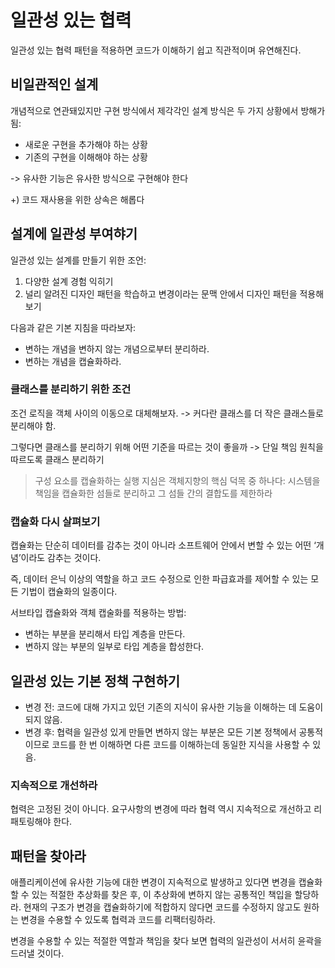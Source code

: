 # 일관성 있는 협력

일관성 있는 협력 패턴을 적용하면 코드가 이해하기 쉽고 직관적이며 유연해진다.

## 비일관적인 설계

개념적으로 연관돼있지만 구현 방식에서 제각각인 설계 방식은 두 가지 상황에서 방해가 됨:
* 새로운 구현을 추가해야 하는 상황
* 기존의 구현을 이해해야 하는 상황

-> 유사한 기능은 유사한 방식으로 구현해야 한다

+) 코드 재사용을 위한 상속은 해롭다

## 설계에 일관성 부여햐기

일관성 있는 설계를 만들기 위한 조언:
1. 다양한 설계 경험 익히기
2. 널리 알려진 디자인 패턴을 학습하고 변경이라는 문맥 안에서 디자인 패턴을 적용해보기
 
다음과 같은 기본 지침을 따라보자:
* 변하는 개념을 변하지 않는 개념으로부터 분리하라.
* 변하는 개념을 캡슐화하라.

### 클래스를 분리하기 위한 조건

조건 로직을 객체 사이의 이동으로 대체해보자. -> 커다란 클래스를 더 작은 클래스들로 분리해야 함.

그렇다면 클래스를 분리하기 위해 어떤 기준을 따르는 것이 좋을까 -> 단일 책임 원칙을 따르도록 클래스 분리하기

> 구성 요소를 캡슐화하는 실행 지심은 객체지향의 핵심 덕목 중 하나다: 시스템을 책임을 캡슐화한 섬들로 분리하고 그 섬들 간의 결합도를 제한하라

### 캡슐화 다시 살펴보기

캡슐화는 단순히 데이터를 감추는 것이 아니라 소프트웨어 안에서 변할 수 있는 어떤 ‘개념’이라도 감추는 것이다.

즉, 데이터 은닉 이상의 역할을 하고 코드 수정으로 인한 파급효과를 제어할 수 있는 모든 기법이 캡슐화의 일종이다.

서브타입 캡슐화와 객체 캡술화를 적용하는 방법:
* 변하는 부분을 분리해서 타입 계층을 만든다.
* 변하지 않는 부분의 일부로 타입 계층을 합성한다.

## 일관성 있는 기본 정책 구현하기

* 변경 전: 코드에 대해 가지고 있던 기존의 지식이 유사한 기능을 이해하는 데 도움이 되지 않음.
* 변경 후: 협력을 일관성 있게 만들면 변하지 않는 부분은 모든 기본 정책에서 공통적이므로 코드를 한 번 이해하면 다른 코드를 이해하는데 동일한 지식을 사용할 수 있음.

### 지속적으로 개선하라

협력은 고정된 것이 아니다. 요구사항의 변경에 따라 협력 역시 지속적으로 개선하고 리패토링해야 한다.

## 패턴을 찾아라

애플리케이션에 유사한 기능에 대한 변경이 지속적으로 발생하고 있다면 변경을 캡슐화할 수 있는 적절한 추상화를 찾은 후, 이 추상화에 변하지 않는 공통적인 책입을 할당하라. 현재의 구조가 변경을 캡슐화하기에 적합하지 않다면 코드를 수정하지 않고도 원하는 변경을 수용할 수 있도록 협력과 코드를 리팩터링하라. 

변경을 수용할 수 있는 적절한 역할과 책임을 찾다 보면 협력의 일관성이 서서히 윤곽을 드러낼 것이다.
